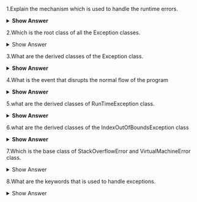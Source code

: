1.Explain the  mechanism which is used to handle the runtime errors.
<details><summary><b> Show Answer</b></summary>
Exception handling is the mechanism which is used to handle the runtime errors using checked and unchecked exceptions classes.
</details>

2.Which is the root class of  all the Exception classes.
<details><summary> Show Answer</summary>
Java.lang.Throwable is the root class of all the Exception classes.
</details>

3.What are the derived classes of the Exception class.
<details><summary> <b> Show Answer</b></summary>
ClassNotFoundException,IOException,SQLException,RunTimeException,
</details>

4.What is the event that disrupts the normal flow of the program
<details><summary> <b> Show Answer</b></summary>
Exception is the event that disrupts the normal flow of the program
</details>

5.what are the derived classes of RunTimeException class.
<details><summary><b> Show Answer</b></summary>
ArithmeticException,NumberFormatException,NullPointerException,IndexOutOfBoundsException
</details>

6.what are the derived classes of the IndexOutOfBoundsException class
<details><summary><b> Show Answer</b></summary>
ArrayIndexOutOfBoundsException,StringIndexOutOfBoundsException.
</details>

7.Which is the base class of StackOverflowError and  VirtualMachineError class.
<details><summary> Show Answer</summary>
Error class.
</details>

8.What are the keywords that is used to handle exceptions.
<details><summary> Show Answer</summary>
try,catch,finally,throw and throws.
</details>
